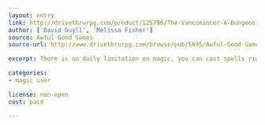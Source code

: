 ```yaml
---
layout: entry
link: http://drivethrurpg.com/product/125796/The-Vancomancer-A-Dungeon-World-Playbook
author: ['David Guyll', 'Melissa Fisher']
source: Awful Good Games
source-url: http://www.drivethrurpg.com/browse/pub/5695/Awful-Good-Games

excerpt: There is no daily limitation on magic, you can cast spells right out of your book (if you have enough time), and the spells do not have levels.

categories:
- magic user

license: non-open
cost: paid

---
```

